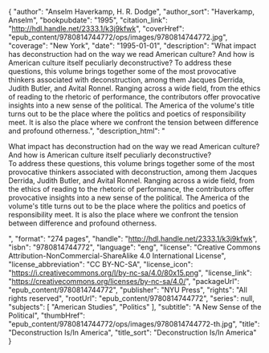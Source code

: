 {
  "author": "Anselm Haverkamp, H. R. Dodge",
  "author_sort": "Haverkamp, Anselm",
  "bookpubdate": "1995",
  "citation_link": "http://hdl.handle.net/2333.1/k3j9kfwk",
  "coverHref": "epub_content/9780814744772/ops/images/9780814744772.jpg",
  "coverage": "New York",
  "date": "1995-01-01",
  "description": "What impact has deconstruction had on the way we read American culture?  And how is American culture itself peculiarly deconstructive? To address these questions, this volume brings together some of the most provocative thinkers associated with deconstruction, among them Jacques Derrida, Judith Butler, and Avital Ronnel.  Ranging across a wide field, from the ethics of reading to the rhetoric of performance, the contributors offer provocative insights into a new sense of the political.  The America of the volume's title turns out to be the place where the politics and poetics of responsibility meet.  It is also the place where we confront the tension between difference and profound otherness.",
  "description_html": "<p>What impact has deconstruction had on the way we read American culture?  And how is American culture itself peculiarly deconstructive?<br> To address these questions, this volume brings together some of the most provocative thinkers associated with deconstruction, among them Jacques Derrida, Judith Butler, and Avital Ronnel.  Ranging across a wide field, from the ethics of reading to the rhetoric of performance, the contributors offer provocative insights into a new sense of the political.  The America of the volume's title turns out to be the place where the politics and poetics of responsibility meet.  It is also the place where we confront the tension between difference and profound otherness.</p>",
  "format": "274 pages",
  "handle": "http://hdl.handle.net/2333.1/k3j9kfwk",
  "isbn": "9780814744772",
  "language": "eng",
  "license": "Creative Commons Attribution-NonCommercial-ShareAlike 4.0 International License",
  "license_abbreviation": "CC BY-NC-SA",
  "license_icon": "https://i.creativecommons.org/l/by-nc-sa/4.0/80x15.png",
  "license_link": "https://creativecommons.org/licenses/by-nc-sa/4.0/",
  "packageUrl": "epub_content/9780814744772",
  "publisher": "NYU Press",
  "rights": "All rights reserved",
  "rootUrl": "epub_content/9780814744772",
  "series": null,
  "subjects": [
    "American Studies",
    "Politics"
  ],
  "subtitle": "A New Sense of the Political",
  "thumbHref": "epub_content/9780814744772/ops/images/9780814744772-th.jpg",
  "title": "Deconstruction Is/In America",
  "title_sort": "Deconstruction Is/In America"
}
